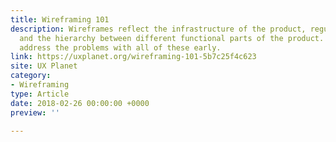 ```yaml
---
title: Wireframing 101
description: Wireframes reflect the infrastructure of the product, regulate the navigation
  and the hierarchy between different functional parts of the product. They also help
  address the problems with all of these early.
link: https://uxplanet.org/wireframing-101-5b7c25f4c623
site: UX Planet
category:
- Wireframing
type: Article
date: 2018-02-26 00:00:00 +0000
preview: ''

---
```

